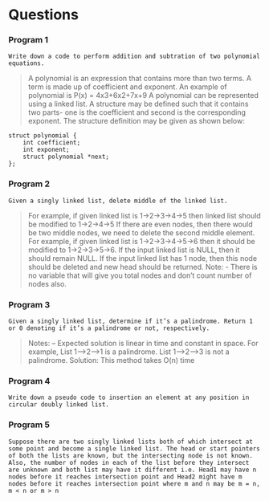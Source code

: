 # Questions


### Program 1
```Write down a code to perform addition and subtration of two polynomial equations.```
> A polynomial is an expression that contains more than two terms.  A term is made up of coefficient and exponent.  An example of polynomial is P(x) = 4x3+6x2+7x+9
A polynomial can be represented using a linked list.  A structure may be defined such that it contains two parts- one is the coefficient and second is the 
corresponding exponent.  The structure definition may be given as shown below:

```
struct polynomial {
    int coefficient;
    int exponent;
    struct polynomial *next;
};
```
### Program 2
```Given a singly linked list, delete middle of the linked list. ```
> For example, if given linked list is 1->2->3->4->5 then linked list should be modified to 1->2->4->5
If there are even nodes, then there would be two middle nodes, we need to delete the second middle element. For example, if given linked list is 1->2->3->4->5->6 then it should be modified to 1->2->3->5->6.
If the input linked list is NULL, then it should remain NULL.
If the input linked list has 1 node, then this node should be deleted and new head should be returned.
Note: - There is no variable that will give you total nodes and don’t count number of nodes also.

### Program 3
```Given a singly linked list, determine if it’s a palindrome. Return 1 or 0 denoting if it’s a palindrome or not, respectively.```
> Notes: – Expected solution is linear in time and constant in space. For example, List 1–>2–>1 is a palindrome. List 1–>2–>3 is not a palindrome. Solution: This method takes O(n) time

### Program 4
```Write down a pseudo code to insertion an element at any position in circular doubly linked list.```

### Program 5
```Suppose there are two singly linked lists both of which intersect at some point and become a single linked list. The head or start pointers of both the lists are known, but the intersecting node is not known. Also, the number of nodes in each of the list before they intersect are unknown and both list may have it different i.e. Head1 may have n nodes before it reaches intersection point and Head2 might have m nodes before it reaches intersection point where m and n may be m = n, m < n or m > n```
